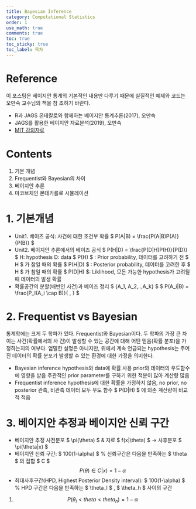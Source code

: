 ```yaml
---
title: Bayesian Inference
category: Computational Statistics
order: 1
use_math: true
comments: true
toc: true
toc_sticky: true
toc_label: 목차
---
```


# Reference
이 포스팅은 베이지안 통계의 기본적인 내용만 다루기 때문에 실질적인 예제와 코드는 오만숙 교수님의 책을 참
조하기 바란다.
- R과 JAGS 몬테칼로와 함께하는 베이지안 통계추론(2017), 오만숙
- JAGS를 활용한 베이지안 자료분석(2019), 오만숙
- [MIT 강의자료](https://ocw.mit.edu/courses/mathematics/18-05-introduction-to-probability-and-statistics-spring-2014/readings/MIT18_05S14_Reading20.pdf)

# Contents
1. 기본 개념
2. Frequentist와 Bayesian의 차이
3. 베이지안 추론
4. 마코브체인 몬테카를로 시뮬레이션

# 1. 기본개념
- Unit1. 베이즈 공식: 사건에 대한 조건부 확률
$ P(A|B) = \frac{P(A|B)P(A)}{P(B)} $
- Unit2. 베이지안 추론에서의 베이즈 공식
$ P(H|D) = \frac{P(D|H)P(H)}{P(D)} $
H: hypothesis
D: data
$ P(H) $ : Prior probability, 데이터를 고려하기 전 $ H $ 가 참일 때의 확률
$ P(H|D) $ : Posterior probability, 데이터를 고려한 후 $ H $ 가 참일 때의 확률
$ P(D|H) $: Liklihood, 모든 가능한 hypothesis가 고려될 때 데이터의 발생 확률
- 확률공간의 분할(배반인 사건)과 베이즈 정리
$ {A_1, A_2,..,A_k} $
$ P(A_i|B) = \frac{P_I(A_i \cap B)}{
,
} $

# 2. Frequentist vs Bayesian
통계학에는 크게 두 학파가 있다. Frequentist와 Bayesian이다. 두 학파의 가장 큰 차이는 사건(확률에서의 사
건)이 발생할 수 있는 공간에 대해 어떤 믿음(확률 분포)을 가정하는지의 여부다. 엄밀한 설명은 아니지만, 위에서
계속 언급되는 hypothesis는 주어진 데이터의 확률 분포가 발생할 수 있는 환경에 대한 가정을 의미한다.
- Bayesian inference
hypothesis와 data에 확률 사용
prior와 데이터의 우도함수에 영향을 받음
주관적인 prior
parameter를 구하기 위한 적분이 많아 계산량 많음
- Frequentist inference
hypothesis에 대한 확률을 가정하지 않음, no prior, no posterior
관측, 비관측 데이터 모두 우도 함수 $ P(D|H) $ 에 의존
계산량이 비교적 적음

# 3. 베이지안 추정과 베이지안 신뢰 구간
- 베이지안 추정
사전분포 $ \pi(\theta) $ & 자료 $ f(x|\theta) $
-> 사후분포 $ \pi(\theta|x) $
- 베이지안 신뢰 구간: $ 100(1-\alpha) $ % 신뢰구간은 다음을 만족하는 $ \theta $ 의 집합 $ C $
$$ P(\theta) \in C|x) = 1- \alpha $$
- 최대사후구간(HPD, Highest Posterior Density interval): $ 100(1-\alpha) $ % HPD 구간은 다음을
만족하는 $ \theta_l $ , $ \theta_h $ 사이의 구간
1) $$ P(\theta_l < theta < theta_h) = 1-\alpha $$
